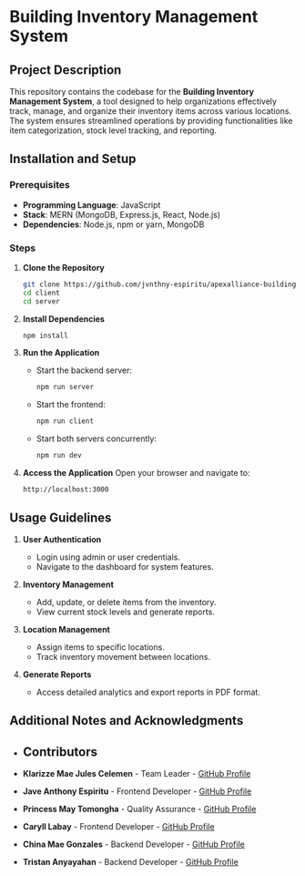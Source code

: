 # Building Inventory Management System

## Project Description
This repository contains the codebase for the **Building Inventory Management System**, a tool designed to help organizations effectively track, manage, and organize their inventory items across various locations. The system ensures streamlined operations by providing functionalities like item categorization, stock level tracking, and reporting.

## Installation and Setup

### Prerequisites
- **Programming Language**: JavaScript
- **Stack**: MERN (MongoDB, Express.js, React, Node.js)
- **Dependencies**: Node.js, npm or yarn, MongoDB

### Steps
1. **Clone the Repository**
   ```bash
   git clone https://github.com/jvnthny-espiritu/apexalliance-building-ims.git
   cd client
   cd server
   ```

2. **Install Dependencies**
   ```bash
   npm install
   ```

3. **Run the Application**
   - Start the backend server:
     ```bash
     npm run server
     ```
   - Start the frontend:
     ```bash
     npm run client
     ```
   - Start both servers concurrently:
     ```bash
     npm run dev
     ```

4. **Access the Application**
   Open your browser and navigate to:
   ```
   http://localhost:3000
   ```

## Usage Guidelines

1. **User Authentication**
   - Login using admin or user credentials.
   - Navigate to the dashboard for system features.

2. **Inventory Management**
   - Add, update, or delete items from the inventory.
   - View current stock levels and generate reports.

3. **Location Management**
   - Assign items to specific locations.
   - Track inventory movement between locations.

4. **Generate Reports**
   - Access detailed analytics and export reports in PDF format.

## Additional Notes and Acknowledgments

- ## Contributors

- **Klarizze Mae Jules Celemen** - Team Leader - [GitHub Profile](https://github.com/ms-jules)
- **Jave Anthony Espiritu** - Frontend Developer - [GitHub Profile](https://github.com/jvnthny-espiritu)
- **Princess May Tomongha** - Quality Assurance - [GitHub Profile](https://github.com/maytomongha)
- **Caryll Labay** - Frontend Developer - [GitHub Profile](https://github.com/caryll-labay)
- **China Mae Gonzales** - Backend Developer - [GitHub Profile](https://github.com/chinagonzales)
- **Tristan Anyayahan** - Backend Developer - [GitHub Profile](https://github.com/tristanyayahan)

